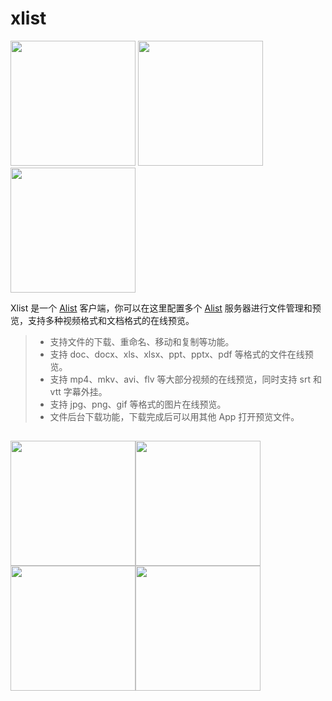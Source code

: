 # xlist

<a href='https://apps.apple.com/cn/app/id6448833200'><image src='https://xlist.site/assets/images/app-store-badge.png' width='200' /></a>
<a href='https://play.google.com/store/apps/details?id=io.xlist'><image src='https://xlist.site/assets/images/google-play-badge.png' width='200' /></a>
<a href='https://github.com/xlist-io/xlist/releases'><image src='https://xlist.site/assets/images/android-apk-badge.png' width='200' /></a>

Xlist 是一个 [Alist](https://alist.nn.ci/zh) 客户端，你可以在这里配置多个 [Alist](https://alist.nn.ci/zh) 服务器进行文件管理和预览，支持多种视频格式和文档格式的在线预览。

> - 支持文件的下载、重命名、移动和复制等功能。
> - 支持 doc、docx、xls、xlsx、ppt、pptx、pdf 等格式的文件在线预览。
> - 支持 mp4、mkv、avi、flv 等大部分视频的在线预览，同时支持 srt 和 vtt 字幕外挂。
> - 支持 jpg、png、gif 等格式的图片在线预览。
> - 文件后台下载功能，下载完成后可以用其他 App 打开预览文件。

##

<p><image src='https://xlist.site/assets/snapshots/homepage.png' width='200' /><image src='https://xlist.site/assets/snapshots/video_player.png' width='200' /><image src='https://xlist.site/assets/snapshots/download.png' width='200' /><image src='https://xlist.site/assets/snapshots/settings.png' width='200' /></p>

